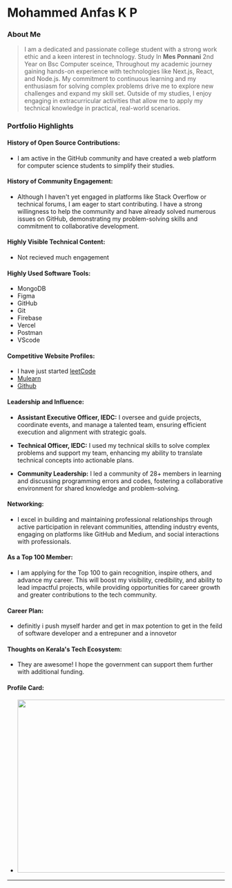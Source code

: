 # Mohammed Anfas K P

### About Me

> I am a dedicated and passionate college student with a strong work ethic and a keen interest in technology. Study In **Mes Ponnani** 2nd Year on Bsc Computer sceince, Throughout my academic journey gaining hands-on experience with technologies like Next.js, React, and Node.js. My commitment to continuous learning and my enthusiasm for solving complex problems drive me to explore new challenges and expand my skill set. Outside of my studies, I enjoy engaging in extracurricular activities that allow me to apply my technical knowledge in practical, real-world scenarios. 

### Portfolio Highlights


#### History of Open Source Contributions:

- I am active in the GitHub community and have created a web platform for computer science students to simplify their studies.

#### History of Community Engagement:

-  Although I haven't yet engaged in platforms like Stack Overflow or technical forums, I am eager to start contributing. I have a strong willingness to help the community and have already solved numerous issues on GitHub, demonstrating my problem-solving skills and commitment to collaborative development.

#### Highly Visible Technical Content:

- Not recieved much engagement

#### Highly Used Software Tools:

- MongoDB
- Figma
- GitHub
- Git
- Firebase
- Vercel
- Postman
- VScode

#### Competitive Website Profiles:

- I have just started [leetCode](https://leetcode.com/u/kpanfas6/)
- [Mulearn](https://app.mulearn.org/profile/alvindennis@mulearn)
- [Github](https://github.com/alvin-dennis)

#### Leadership and Influence:

-  **Assistant Executive Officer, IEDC:** I oversee and guide projects, coordinate events, and manage a talented team, ensuring efficient execution and alignment with strategic goals.

- **Technical Officer, IEDC:** I used my technical skills to solve complex problems and support my team, enhancing my ability to translate technical concepts into actionable plans.

- **Community Leadership:** I led a community of 28+ members in learning and discussing programming errors and codes, fostering a collaborative environment for shared knowledge and problem-solving.

#### Networking:

- I excel in building and maintaining professional relationships through active participation in relevant communities, attending industry events, engaging on platforms like GitHub and Medium, and social interactions with professionals.

#### As a Top 100 Member:

- I am applying for the Top 100 to gain recognition, inspire others, and advance my career. This will boost my visibility, credibility, and ability to lead impactful projects, while providing opportunities for career growth and greater contributions to the tech community.

#### Career Plan:

- definitly i push myself harder and get in max potention to get in the feild of software developer and a entrepuner and a innovetor

#### Thoughts on Kerala's Tech Ecosystem:

- They are awesome! I hope the government can support them further with additional funding.

#### Profile Card:

- <img src="https://mulearn.org/embed/rank/mohammedanfas@mulearn" width="500px" height="400px"></img>


---

